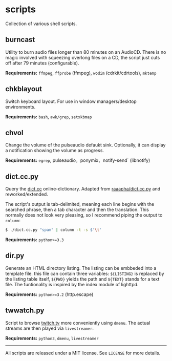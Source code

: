 scripts
=======

Collection of various shell scripts.

burncast
--------
Utility to burn audio files longer than 80 minutes on an AudioCD. There
is no magic involved with squeezing overlong files on a CD, the script
just cuts off after 79 minutes (configurable).

__Requirements:__ `ffmpeg`, `ffprobe` (ffmpeg), `wodim`
(cdrkit/cdrtools), `mktemp`

chkblayout
----------
Switch keyboard layout. For use in window managers/desktop environments.

__Requirements:__ `bash`, `awk/grep`, `setxkbmap`

chvol
-----
Change the volume of the pulseaudio defaukt sink. Optionally, it can
display a notification showing the volume as progress.

__Requirements:__ `egrep`, pulseaudio`, `ponymix`, `notify-send` (libnotify)

dict.cc.py
----------
Query the [dict.cc](http://www.dict.cc) online-dictionary. Adapted from
[raaapha/dict.cc.py](https://github.com/raaapha/dict.cc.py) and
reworked/extended.

The script's output is tab-delimited, meaning each line begins with the
searched phrase, then a tab character and then the translation. This
normally does not look very pleasing, so I recommend piping the output
to `column`:
```bash
$ ./dict.cc.py "spam" | column -t -s $'\t'
```

__Requirements:__ `python>=3.3`

dir.py
------
Generate an HTML directory listing. The listing can be embbeded into a template file. this file can contain three variables: `${LISTING}` is replaced by the listing table itself, `${PWD}` yields the path and `${TEXT}` stands for a text file. The funtionality is inspired by the index module of lighttpd.

__Requirements:__ `python>=3.2` (http.escape)

twwatch.py
----------
Script to browse [twitch.tv](http://www.twitch.tv/) more conveniently
using `dmenu`. The actual streams are then played via `livestreamer`.

__Requirements:__ `python3`, `dmenu`, `livestreamer`

- - -
All scripts are released under a MIT license. See `LICENSE` for more
details.
